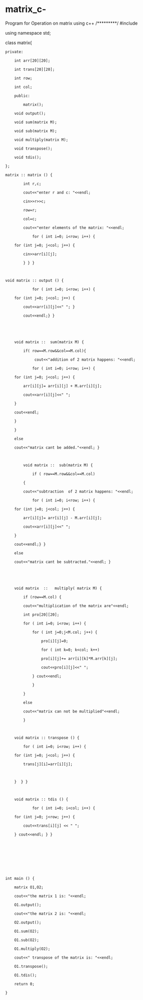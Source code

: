 # matrix_c-
Program for Operation on matrix using c++
/*********/
#include<iostream>

using namespace std;

class matrix{

	private:

		int arr[20][20];

		int trans[20][20];

		int row;

		int col;

		public:

			matrix();

		void output();	

		void sum(matrix M);

		void sub(matrix M);

		void multiply(matrix M);

		void transpose();

		void tdis();

	};

	matrix :: matrix () {

			int r,c;

			cout<<"enter r and c: "<<endl;

			cin>>r>>c;

			row=r;

			col=c;

			cout<<"enter elements of the matrix: "<<endl;

				for ( int i=0; i<row; i++) {

		for (int j=0; j<col; j++) {

			cin>>arr[i][j];

			} } }

			

	void matrix :: output () {

				for ( int i=0; i<row; i++) {

		for (int j=0; j<col; j++) {

			cout<<arr[i][j]<<" "; } 

			cout<<endl;} }

	

		

		void matrix ::  sum(matrix M) {

			if( row==M.row&&col==M.col){

                 cout<<"addition of 2 matrix happens: "<<endl;

				for ( int i=0; i<row; i++) {

		for (int j=0; j<col; j++) {

			arr[i][j]= arr[i][j] + M.arr[i][j];

			cout<<arr[i][j]<<" ";

		}

		cout<<endl; 

        } 

        }

		else 

		cout<<"matrix cant be added."<<endl; }

		

			void matrix ::  sub(matrix M) {

				if ( row==M.row&&col==M.col) 

			{

			cout<<"subtraction  of 2 matrix happens: "<<endl;

				for ( int i=0; i<row; i++) {

		for (int j=0; j<col; j++) {

			arr[i][j]= arr[i][j] - M.arr[i][j];

			cout<<arr[i][j]<<" ";

		} 

		cout<<endl;} } 

		else 

		cout<<"matrix cant be subtracted."<<endl; } 

		

		

		void matrix  ::   multiply( matrix M) {

			if (row==M.col) { 

			cout<<"multiplication of the matrix are"<<endl;

			int pro[20][20];

			for ( int i=0; i<row; i++) {

				for ( int j=0;j<M.col; j++) {

					pro[i][j]=0;

					for ( int k=0; k<col; k++)

					pro[i][j]+= arr[i][k]*M.arr[k][j];

					cout<<pro[i][j]<<" ";

				} cout<<endl;

				}

			}

			else

			cout<<"matrix can not be multiplied"<<endl;

			}

		

		void matrix :: transpose () {

			for ( int i=0; i<row; i++) {

		for (int j=0; j<col; j++) {

			trans[j][i]=arr[i][j];

			

		}  } }

		 

		void matrix :: tdis () {

				for ( int i=0; i<col; i++) {

		for (int j=0; j<row; j++) {

			cout<<trans[i][j] << " ";

		} cout<<endl; } }

		

		

		

		

	int main ()	{

		matrix O1,O2;

		cout<<"the matrix 1 is: "<<endl;

		O1.output();

		cout<<"the matrix 2 is: "<<endl;

		O2.output();

		O1.sum(O2);

		O1.sub(O2);

		O1.multiply(O2);

		cout<<" transpose of the matrix is: "<<endl;

		O1.transpose();

	    O1.tdis();

		return 0;

	}
